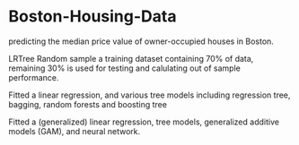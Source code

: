 # Boston-Housing-Data
predicting the median price value of owner-occupied houses in Boston.

LRTree
Random sample a training dataset containing 70% of data, remaining 30% is used for testing and calulating out of sample performance.

Fitted a linear regression, and various tree models including regression tree, bagging, random forests and boosting tree


Fitted a (generalized) linear regression, tree models, generalized additive models (GAM), and neural network.
